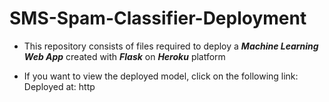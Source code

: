 # SMS-Spam-Classifier-Deployment

- This repository consists of files required to deploy a **_Machine Learning Web App_** created with
**_Flask_** on **_Heroku_** platform

- If you want to view the deployed model, click on the following link:
Deployed at: http
